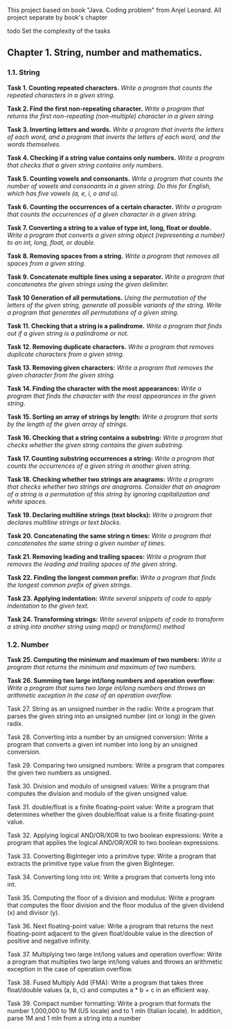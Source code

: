 This project based on book "Java. Coding problem" from Anjel Leonard.
All project separate by book's chapter

todo Set the complexity of the tasks

## Chapter 1. String, number and mathematics.

### 1.1. String

**Task 1. Counting repeated characters.** 
_Write a program that counts the repeated characters in a given string._

**Task 2. Find the first non-repeating character.** 
_Write a program that returns the first non-repeating (non-multiple) character in a given string._

**Task 3. Inverting letters and words.** 
_Write a program that inverts the letters of each word, and a program that inverts the letters of each word, and
the words themselves._

**Task 4. Checking if a string value contains only numbers.** 
_Write a program that checks that a given string contains only numbers._

**Task 5. Counting vowels and consonants.** 
_Write a program that counts the number of vowels and consonants in a given string. Do this for English, which has five vowels (a, e, i, o and u)._

**Task 6. Counting the occurrences of a certain character.** 
_Write a program that counts the occurrences of a given character in a given string._

**Task 7. Converting a string to a value of type int, long, float or double.** 
_Write a program that converts a given string object (representing a number) to an int, long, float, or double._

**Task 8. Removing spaces from a string.** 
_Write a program that removes all spaces from a given string._

**Task 9. Concatenate multiple lines using a separator.** 
_Write a program that concatenates the given strings using the given delimiter._

**Task 10 Generation of all permutations.**
_Using the permutation of the letters of the given string, generate all possible variants of the string._
_Write a program that generates all permutations of a given string._

**Task 11. Checking that a string is a palindrome.** 
_Write a program that finds out if a given string is a palindrome or not._

**Task 12. Removing duplicate characters.** 
_Write a program that removes duplicate characters from a given string._

**Task 13. Removing given characters:** 
_Write a program that removes the given character from the given string._

**Task 14. Finding the character with the most appearances:** 
_Write a program that finds the character with the most appearances in the given string._

**Task 15. Sorting an array of strings by length:** 
_Write a program that sorts by the length of the given array of strings._

**Task 16. Checking that a string contains a substring:**
_Write a program that checks whether the given string contains the given substring._

**Task 17. Counting substring occurrences a string:** 
_Write a program that counts the occurrences of a given string in another given string._

**Task 18. Checking whether two strings are anagrams:**
_Write a program that checks whether two strings are anagrams. Consider that an anagram of a string is a permutation of
this string by ignoring capitalization and white spaces._

**Task 19. Declaring multiline strings (text blocks):** 
_Write a program that declares multiline strings or text blocks._

**Task 20. Concatenating the same string n times:** 
_Write a program that concatenates the same string a given number of times._

**Task 21. Removing leading and trailing spaces:** 
_Write a program that removes the leading and trailing spaces of the given string._

**Task 22. Finding the longest common prefix:** 
_Write a program that finds the longest common prefix of given strings._

**Task 23. Applying indentation:** 
_Write several snippets of code to apply indentation to the given text._

**Task 24. Transforming strings:** 
_Write several snippets of code to transform a string into another string using map() or transform() method_

### 1.2. Number

**Task 25. Computing the minimum and maximum of two numbers:** 
_Write a program that returns the minimum and maximum of two numbers._

**Task 26. Summing two large int/long numbers and operation overflow:** 
_Write a program that sums two large int/long numbers and throws an arithmetic exception in the case of an operation overflow._

Task 27. String as an unsigned number in the radix: 
Write a program that parses the given string into an unsigned number (int or long) in the given radix.

Task 28. Converting into a number by an unsigned conversion: 
Write a program that converts a given int number into long by an unsigned conversion. 

Task 29. Comparing two unsigned numbers: 
Write a program that compares the given two numbers as unsigned.

Task 30. Division and modulo of unsigned values: 
Write a program that computes the division and modulo of the given unsigned value.

Task 31. double/float is a finite floating-point value: 
Write a program that determines whether the given double/float value is a finite floating-point value.

Task 32. Applying logical AND/OR/XOR to two boolean expressions: 
Write a program that applies the logical AND/OR/XOR to two boolean expressions.

Task 33. Converting BigInteger into a primitive type: 
Write a program that extracts the primitive type value from the given BigInteger.

Task 34. Converting long into int: 
Write a program that converts long into int.

Task 35. Computing the floor of a division and modulus:
Write a program that computes the floor division and the floor modulus of the given dividend (x) and divisor (y).

Task 36. Next floating-point value: 
Write a program that returns the next floating-point adjacent to the given float/double value in the direction of positive and negative infinity.

Task 37. Multiplying two large int/long values and operation overflow: 
Write a program that multiplies two large int/long values and throws an arithmetic exception in the case of operation overflow.

Task 38. Fused Multiply Add (FMA): 
Write a program that takes three float/double values (a, b, c) and computes a * b + c in an efficient way.

Task 39. Compact number formatting: 
Write a program that formats the number 1,000,000 to 1M (US locale) and to 1 mln (Italian locale). In addition, parse 1M and 1 mln from a string into a number













